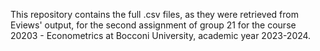 This repository contains the full .csv files, as they were retrieved from Eviews' output, for the second assignment of group 21 for the course 20203 - Econometrics at Bocconi University, academic year 2023-2024.
